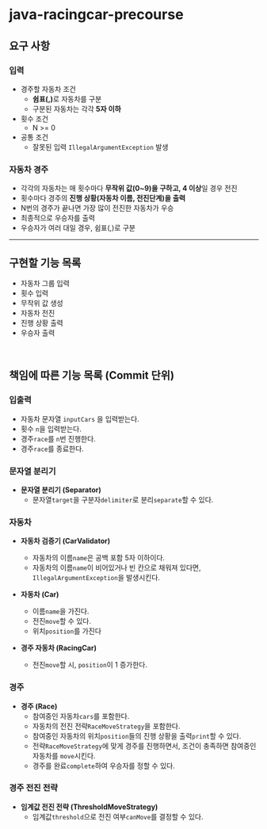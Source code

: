 # java-racingcar-precourse

## 요구 사항 ##

### 입력 ###
- 경주할 자동차 조건
  - <b>쉼표(,)</b>로 자동차를 구분
  - 구분된 자동차는 각각 <b>5자 이하</b>
- 횟수 조건
  - N >= 0
- 공통 조건
  - 잘못된 입력 <code>IllegalArgumentException</code> 발생

### 자동차 경주 ###
- 각각의 자동차는 매 횟수마다 <b>무작위 값(0~9)을 구하고, 4 이상</b>일 경우 전진
- 횟수마다 경주의 <b>진행 상황(자동차 이름, 전진단계)을 출력</b>
- N번의 경주가 끝나면 가장 많이 전진한 자동차가 우승
- 최종적으로 우승자를 출력 
- 우승자가 여러 대일 경우, 쉼표(,)로 구분

---

## 구현할 기능 목록 ##
- 자동차 그룹 입력
- 횟수 입력
- 무작위 값 생성
- 자동차 전진
- 진행 상황 출력
- 우승자 출력

<br />

## 책임에 따른 기능 목록 (Commit 단위) ##

### 입출력 ###

- 자동차 문자열 <code>inputCars</code> 을 입력받는다.
- 횟수 <code>n</code>을 입력받는다.
- 경주<code>race</code>를 <code>n</code>번 진행한다.
- 경주<code>race</code>를 종료한다.

### 문자열 분리기 ###

- <b>문자열 분리기 (Separator)</b>
  - 문자열<code>target</code>을 구분자<code>delimiter</code>로 분리<code>separate</code>할 수 있다.

### 자동차 ###

- <b>자동차 검증기 (CarValidator)</b>
  - 자동차의 이름<code>name</code>은 공백 포함 5자 이하이다.
  - 자동차의 이름<code>name</code>이 비어있거나 빈 칸으로 채워져 있다면, <code>IllegalArgumentException</code>을 발생시킨다.

- <b>자동차 (Car)</b>
  - 이름<code>name</code>을 가진다.
  - 전진<code>move</code>할 수 있다.
  - 위치<code>position</code>를 가진다

- <b>경주 자동차 (RacingCar)</b>
  - 전진<code>move</code>할 시, <code>position</code>이 1 증가한다.

### 경주 ###

- <b>경주 (Race)</b>
  - 참여중인 자동차<code>cars</code>를 포함한다.
  - 자동차의 전진 전략<code>RaceMoveStrategy</code>을 포함한다.
  - 참여중인 자동차의 위치<code>position</code>들의 진행 상황을 출력<code>print</code>할 수 있다.
  - 전략<code>RaceMoveStrategy</code>에 맞게 경주를 진행하면서, 조건이 충족하면 참여중인 자동차를 <code>move</code>시킨다.
  - 경주를 완료<code>complete</code>하여 우승자를 정할 수 있다.

### 경주 전진 전략 ###

- <b>임계값 전진 전략 (ThresholdMoveStrategy)</b>
  - 임계값<code>threshold</code>으로 전진 여부<code>canMove</code>를 결정할 수 있다.

